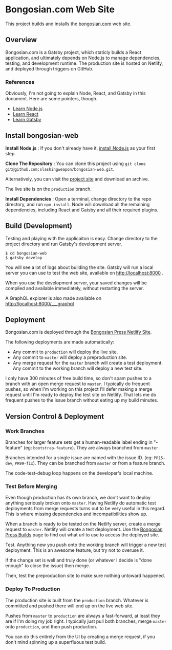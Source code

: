 # Bongosian.com Web Site

This project builds and installs the [bongosian.com](https://bongosian.com) web site.

## Overview

Bongosian.com is a Gatsby project, which staticly builds a React application, and ultimately depends on Node.js to manage dependencies, testing, and development runtime. The production site is hosted on Netlify, and deployed through triggers on GitHub.

### References

Obviously, I'm not going to explain Node, React, and Gatsby in this document.  Here are some pointers, though.

* [Learn Node.js](https://nodejs.org/en/learn/getting-started/introduction-to-nodejs)
* [Learn React](https://react.dev/learn)
* [Learn Gatsby](https://www.gatsbyjs.com/docs/tutorial/getting-started/)

## Install bongosian-web

**Install Node.js** : If you don't already have it, [install Node.js](https://nodesource.com/blog/installing-nodejs-tutorial-mac-os-x/) as your first step.

**Clone The Repository** : You can clone this project using `git clone git@github.com:slashingweapon/bongosian-web.git`.  

Alternatively, you can visit the [project site](https://github.com/slashingweapon/bongosian-web) and download an archive.  

The live site is on the `production` branch.

**Install Dependencies** : Open a terminal, change directory to the repo directory, and run `npm install`.  Node will download all the remaining dependencies, including React and Gatsby and all their required plugins.

## Build (Development)

Testing and playing with the applicaiton is easy. Change directory to the project directory and run Gatsby's development server.

```
$ cd bongosian-web
$ gatsby develop
```

You will see a lot of logs about building the site. Gatsby will run a local server you can use to test the web site, available on [http://localhost:8000](http://localhost:8000) .

When you use the development server, your saved changes will be compiled and available immediately, without restarting the server.

A GraphQL explorer is also made available on [http://localhost:8000/___graphql](http://localhost:8000/___graphql)

## Deployment

Bongosian.com is deployed through the [Bongosian Press Netlify Site](https://app.netlify.com/sites/bongosian-press/overview).

The following deployments are made automatically:
* Any commit to `production` will deploy the live site.
* Any commit to `master` will deploy a preproduction site.
* Any merge request for the `master` branch will create a test deployment. Any commit to the working branch will deploy a new test site.

I only have 300 minutes of free build time, so don't spam pushes to a branch with an open merge request to `master`. I typically do frequent pushes, so when I'm working on this project I'll defer making a merge request until I'm ready to deploy the test site on Netlify. That lets me do frequent pushes to the issue branch without eating up my build minutes.

## Version Control & Deployment

### Work Branches

Branches for larger feature sets get a human-readable label ending in "-feature" (eg: `bootstrap-feature`). They are always branched from `master`.

Branches intended for a single issue are named with the issue ID. (eg: `PR15-dev`, `PR99-fix`). They can be branched from `master` or from a feature branch.

The code-test-debug loop happens on the developer's local machine.

### Test Before Merging

Even though production has its own branch, we don't want to deploy anything seriously broken onto `master`. Having Netlify do automatic test deployments from merge requests turns out to be very useful in this regard. This is where missing dependencies and incompatibilities show up.

When a branch is ready to be tested on the Netlify server, create a merge request to `master`.  Netlify will create a test deployment.  Use the [Bongosian Press Builds](https://app.netlify.com/teams/slashingweapon/builds) page to find out what url to use to access the deployed site.

Test.  Anything new you push onto the working branch will trigger a new test deployment. This is an awesome feature, but try not to overuse it.

If the change set is well and truly done (or whatever I decide is "done enough" to close the issue) then merge.

Then, test the preproduction site to make sure nothing untoward happened.

### Deploy To Production

The production site is built from the `production` branch. Whatever is committed and pushed there will end up on the live web site.

Pushes from `master` to `production` are always a fast-forward, at least they are if I'm doing my job right. I typically just pull both branches, merge `master` onto `production`, and then push production. 

You can do this entirely from the UI by creating a merge request, if you don't mind spinning up a superfluous test build.
